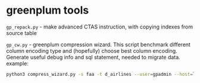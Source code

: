 # greenplum tools


`gp_repack.py` - make advanced CTAS instruction, with copying indexes from source table


`gp_cw.py` - greenplum compression wizard. This script benchmark different column encoding type and (hopefully) choose best column encoding. Generate useful debug info and sql statement, needed to migrate data.
example:
```bash
python3 compress_wizard.py -s faa -t d_airlines --user=gpadmin --host=localhost --database=gpadmin --port=5432 --lines=10000
```
